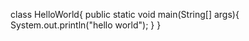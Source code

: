 class HelloWorld{
    public static void main(String[] args){
        System.out.println("hello world");
  }
}